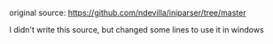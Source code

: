original source: https://github.com/ndevilla/iniparser/tree/master

I didn't write this source, but changed some lines to use it in windows
